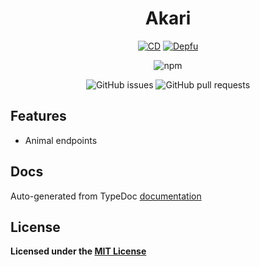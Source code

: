 <div align="center">

# Akari

[![CD](https://github.com/hidden-umbrella/akari/actions/workflows/CD.yml/badge.svg)](https://github.com/hidden-umbrella/akari/actions/workflows/CD.yml)
[![Depfu](https://badges.depfu.com/badges/debc5d63788928c9b1d50a39079061c1/count.svg)](https://badges.depfu.com/github/hidden-umbrella/akari)

![npm](https://img.shields.io/npm/v/akari?color=cornflowerblue&label=akari&logo=npm&style=for-the-badge)

![GitHub issues](https://img.shields.io/github/issues-raw/hidden-umbrella/akari)
![GitHub pull requests](https://img.shields.io/github/issues-pr/hidden-umbrella/akari)

</div>

## Features

- Animal endpoints

## Docs

Auto-generated from TypeDoc [documentation](https://hidden-umbrella.github.io/akari/)

## License

**Licensed under the [MIT License](https://github.com/hidden-umbrella/akari/blob/main/LICENSE)**
